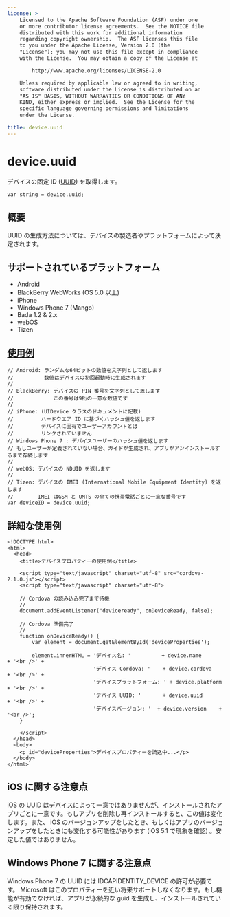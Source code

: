 ```yaml
---
license: >
    Licensed to the Apache Software Foundation (ASF) under one
    or more contributor license agreements.  See the NOTICE file
    distributed with this work for additional information
    regarding copyright ownership.  The ASF licenses this file
    to you under the Apache License, Version 2.0 (the
    "License"); you may not use this file except in compliance
    with the License.  You may obtain a copy of the License at

        http://www.apache.org/licenses/LICENSE-2.0

    Unless required by applicable law or agreed to in writing,
    software distributed under the License is distributed on an
    "AS IS" BASIS, WITHOUT WARRANTIES OR CONDITIONS OF ANY
    KIND, either express or implied.  See the License for the
    specific language governing permissions and limitations
    under the License.

title: device.uuid
---
```


device.uuid
===========

デバイスの固定 ID ([UUID](http://en.wikipedia.org/wiki/Universally_Unique_Identifier)) を取得します。

    var string = device.uuid;

概要
-----------

UUID の生成方法については、デバイスの製造者やプラットフォームによって決定されます。

サポートされているプラットフォーム
-------------------

- Android
- BlackBerry WebWorks (OS 5.0 以上)
- iPhone
- Windows Phone 7 (Mango)
- Bada 1.2 & 2.x
- webOS
- Tizen

[使用例](../storage/storage.opendatabase.html)
-------------

    // Android: ランダムな64ビットの数値を文字列として返します
    //          数値はデバイスの初回起動時に生成されます
    //
    // BlackBerry: デバイスの PIN 番号を文字列として返します
    //             この番号は9桁の一意な数値です
    //
    // iPhone: (UIDevice クラスのドキュメントに記載)
    //         ハードウエア ID に基づくハッシュ値を返します
    //         デバイスに固有でユーザーアカウントとは
    //         リンクされていません
    // Windows Phone 7 : デバイスユーザーのハッシュ値を返します
    // もしユーザーが定義されていない場合、ガイドが生成され、アプリがアンインストールするまで存続します
    //
    // webOS: デバイスの NDUID を返します
    //
    // Tizen: デバイスの IMEI (International Mobile Equipment Identity) を返します
    //        IMEI はGSM と UMTS の全ての携帯電話ごとに一意な番号です
    var deviceID = device.uuid;

詳細な使用例
------------

    <!DOCTYPE html>
    <html>
      <head>
        <title>デバイスプロパティーの使用例</title>

        <script type="text/javascript" charset="utf-8" src="cordova-2.1.0.js"></script>
        <script type="text/javascript" charset="utf-8">

        // Cordova の読み込み完了まで待機
        //
        document.addEventListener("deviceready", onDeviceReady, false);

        // Cordova 準備完了
        //
        function onDeviceReady() {
            var element = document.getElementById('deviceProperties');

            element.innerHTML = 'デバイス名: '          + device.name       + '<br />' +
                                'デバイス Cordova: '    + device.cordova    + '<br />' +
                                'デバイスプラットフォーム: ' + device.platform + '<br />' +
                                'デバイス UUID: '       + device.uuid       + '<br />' +
                                'デバイスバージョン: '  + device.version    + '<br />';
        }

        </script>
      </head>
      <body>
        <p id="deviceProperties">デバイスプロパティーを読込中...</p>
      </body>
    </html>

iOS に関する注意点
-------------

iOS の UUID はデバイスによって一意ではありませんが、インストールされたアプリごとに一意です。もしアプリを削除し再インストールすると、この値は変化します。また、 iOS のバージョンアップをしたとき、もしくはアプリのバージョンアップをしたときにも変化する可能性があります (iOS 5.1 で現象を確認) 。安定した値ではありません。

Windows Phone 7 に関する注意点
-------------

Windows Phone 7 の UUID には IDCAPIDENTITY_DEVICE の許可が必要です。 Microsoft はこのプロパティーを近い将来サポートしなくなります。もし機能が有効でなければ、アプリが永続的な guid を生成し、インストールされている限り保持されます。
